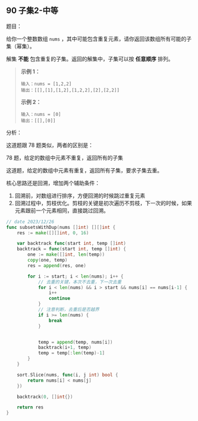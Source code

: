## 90 子集2-中等

题目：

给你一个整数数组 `nums` ，其中可能包含重复元素，请你返回该数组所有可能的子集（幂集）。

解集 **不能** 包含重复的子集。返回的解集中，子集可以按 **任意顺序** 排列。



> **示例 1：**
>
> ```
> 输入：nums = [1,2,2]
> 输出：[[],[1],[1,2],[1,2,2],[2],[2,2]]
> ```
>
> **示例 2：**
>
> ```
> 输入：nums = [0]
> 输出：[[],[0]]
> ```



分析：

这道题跟 78 题类似，两者的区别是：

78 题，给定的数组中元素不重复，返回所有的子集

这道题，给定的数组中元素有重复，返回所有子集，要求子集去重。

核心思路还是回溯，增加两个辅助条件：

1. 回溯前，对数组进行排序，方便回溯的时候跳过重复元素
2. 回溯过程中，剪枝优化。剪枝的关键是初次遍历不剪枝，下一次的时候，如果元素跟前一个元素相同，直接跳过回溯。



```go
// date 2023/12/26
func subsetsWithDup(nums []int) [][]int {
    res := make([][]int, 0, 16)

    var backtrack func(start int, temp []int)
    backtrack = func(start int, temp []int) {
        one := make([]int, len(temp))
        copy(one, temp)
        res = append(res, one)

        for i := start; i < len(nums); i++ {
            // 去重的关键，本次不去重，下一次去重
            for i < len(nums) && i > start && nums[i] == nums[i-1] {
                i++
                continue
            }
            // 注意判断，去重后是否越界
            if i >= len(nums) {
                break
            }


            temp = append(temp, nums[i])
            backtrack(i+1, temp)
            temp = temp[:len(temp)-1]
        }
    }

    sort.Slice(nums, func(i, j int) bool {
        return nums[i] < nums[j]
    })

    backtrack(0, []int{})

    return res
}
```

